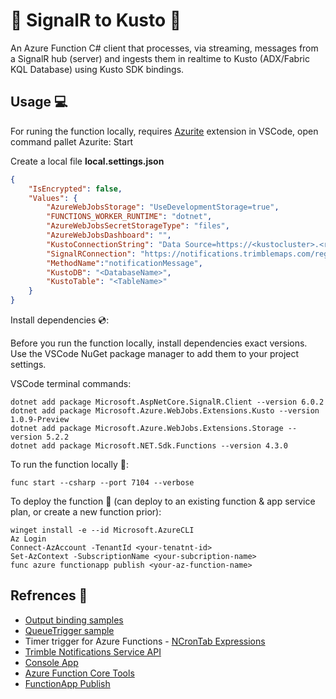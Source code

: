 # 🚦 SignalR to Kusto 🤿
An Azure Function C# client that processes, via streaming, messages from a SignalR hub (server) and ingests them in realtime to Kusto (ADX/Fabric KQL Database) using Kusto SDK bindings.

## Usage 💻
For runing the function locally, requires [Azurite](https://marketplace.visualstudio.com/items?itemName=Azurite.azurite) extension in VSCode, open command pallet Azurite: Start

Create a local file **local.settings.json**
```json
{
    "IsEncrypted": false,
    "Values": {
        "AzureWebJobsStorage": "UseDevelopmentStorage=true",
        "FUNCTIONS_WORKER_RUNTIME": "dotnet",
        "AzureWebJobsSecretStorageType": "files",
        "AzureWebJobsDashboard": "",
        "KustoConnectionString": "Data Source=https://<kustocluster>.<region>.kusto.windows.net;Database=e2e;Fed=True;AppClientId=<AppId>;AppKey=<AppKey>;Authority Id=<Tenant Id>",
        "SignalRConnection": "https://notifications.trimblemaps.com/register?apikey=<APIKey>",
        "MethodName":"notificationMessage",
        "KustoDB": "<DatabaseName>",
        "KustoTable": "<TableName>"
    }
}
```

Install dependencies 💿:

Before you run the function locally, install dependencies exact versions. Use the VSCode NuGet package manager to add them to your project settings. 

VSCode terminal commands:
```
dotnet add package Microsoft.AspNetCore.SignalR.Client --version 6.0.2
dotnet add package Microsoft.Azure.WebJobs.Extensions.Kusto --version 1.0.9-Preview
dotnet add package Microsoft.Azure.WebJobs.Extensions.Storage --version 5.2.2
dotnet add package Microsoft.NET.Sdk.Functions --version 4.3.0
```

To run the function locally 👟: 
```
func start --csharp --port 7104 --verbose
```

To deploy the function 🚀 (can deploy to an existing function & app service plan, or create a new function prior):
```
winget install -e --id Microsoft.AzureCLI
Az Login
Connect-AzAccount -TenantId <your-tenatnt-id>
Set-AzContext -SubscriptionName <your-subcription-name>
func azure functionapp publish <your-az-function-name>
```

## Refrences 📑
- [Output binding samples](https://github.com/Azure/Webjobs.Extensions.Kusto/tree/main/samples/samples-csharp/OutputBindingSamples)
- [QueueTrigger sample](https://github.com/Azure/Webjobs.Extensions.Kusto/blob/main/samples/samples-csharp/OutputBindingSamples/QueueImport/QueueTrigger.cs)
- Timer trigger for Azure Functions - [NCronTab Expressions](https://learn.microsoft.com/azure/azure-functions/functions-bindings-timer?tabs=python-v2%2Cisolated-process%2Cnodejs-v4&pivots=programming-language-csharp#ncrontab-expressions)
- [Trimble Notifications Service API](https://developer.trimblemaps.com/restful-apis/trip-management/notifications-service/)
- [Console App](https://github.com/hfleitas/app-trimble2kusto/blob/main/notificationsvc/Program.cs)
- [Azure Function Core Tools](https://learn.microsoft.com/azure/azure-functions/functions-run-local#install-the-azure-functions-core-tools)
- [FunctionApp Publish](https://learn.microsoft.com/azure/azure-functions/functions-core-tools-reference?tabs=v2#func-azure-functionapp-publish)
